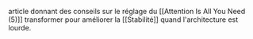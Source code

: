 article donnant des conseils sur le réglage du [[Attention Is All You Need (5)]] transformer pour améliorer la [[Stabilité]] quand l'architecture est lourde.
